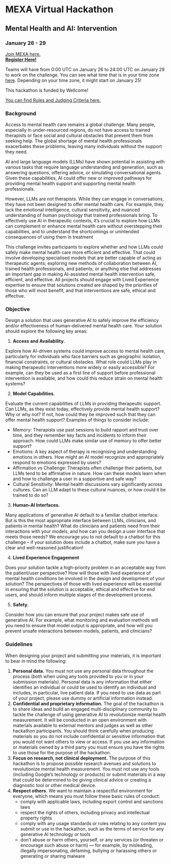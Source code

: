 # MEXA Virtual Hackathon 


## Mental Health and AI: Intervention

### January 26 - 29 
[Join MEXA here.](https://mexa.app/)  
**[Register Here!](https://airtable.com/app3qpCRLWwTWEy6S/pagOvhT4clRFrygZ9/form)**

Teams will have from 0:00 UTC on January 26 to 24:00 UTC on January 29 to work on the challenge. You can see what time that is in your time zone [here](https://www.worldtimebuddy.com/). Depending on your time zone, it might start on January 25! 

This hackathon is funded by Wellcome!

[You can find Rules and Judging Criteria here.](https://github.com/neuromatch/mexa-hack/blob/main/rules.md) 

### Background
Access to mental health care remains a global challenge. Many people, especially in under-resourced regions, do not have access to trained therapists or face social and cultural obstacles that prevent them from seeking help. The global shortage of mental health professionals exacerbates these problems, leaving many individuals without the support they need.

AI and large language models (LLMs) have shown potential in assisting with various tasks that require language understanding and generation, such as answering questions, offering advice, or simulating conversational agents. Given these capabilities, AI could offer new or improved pathways for providing mental health support and supporting mental health professionals.

However, LLMs are not therapists. While they can engage in conversations, they have not been designed to offer mental health care. For example, they lack the emotional intelligence, cultural sensitivity, and nuanced understanding of human psychology that trained professionals bring. To effectively use AI in therapeutic contexts, it’s crucial to explore how LLMs can complement or enhance mental health care without overstepping their capabilities, and to understand the shortcomings or unintended consequences of using them in treatment

This challenge invites participants to explore whether and how LLMs could safely make mental health care more efficient and effective. That could involve developing specialised models that are better capable of acting as therapeutic agents; exploring new methods of collaboration between AI, trained health professionals, and patients; or anything else that addresses an important gap in making AI-assisted mental health intervention safe, efficient, and effective. All projects should engage with Lived Experience expertise to ensure that solutions created are shaped by the priorities of those who will most benefit, and that interventions are safe, ethical and effective.


### Objective
Design a solution that uses generative AI to safely improve the efficiency and/or effectiveness of human-delivered mental health care. Your solution should explore the following key areas:
1. **Access and Availability.**
   
Explore how AI-driven systems could improve access to mental health care, particularly for individuals who face barriers such as geographic isolation, financial constraints, or cultural obstacles. What role could LLMs play in making therapeutic interventions more widely or easily accessible? For example, can they be used as a first line of support before professional intervention is available, and how could this reduce strain on mental health systems?

2. **Model Capabilities.**

Evaluate the current capabilities of LLMs in providing therapeutic support. Can LLMs, as they exist today, effectively provide mental health support? Why or why not? If not, how could they be improved such that they can offer mental health support? Examples of things to consider include:
* Memory: Therapists use past sessions to build rapport and trust over time, and they remember key facts and incidents to inform their approach. How could LLMs make similar use of memory to offer better support?
* Emotions: A key aspect of therapy is recognising and understanding emotions in others. How might an AI model recognize and appropriately respond to emotions expressed by users?
* Affirmation vs Challenge: Therapists often challenge their patients, but LLMs tend to be affirmative in nature. How can these models learn when and how to challenge a user in a supportive and safe way?
* Cultural Sensitivity: Mental health discussions vary significantly across cultures. Can an LLM adapt to these cultural nuances, or how could it be trained to do so?

3. **Human-AI Interfaces.**

Many applications of generative AI default to a familiar chatbot interface. But is this the most appropriate interface between LLMs, clinicians, and patients in mental health? What do clinicians and patients need from their interactions with your models, and how can you design a user interface that meets those needs? We encourage you to not default to a chatbot for this challenge – if your solution does include a chatbot, make sure you have a clear and well-reasoned justification!

4. **Lived Experience Engagement**

Does your solution tackle a high-priority problem in an acceptable way from the patient/user perspective? How will those with lived experience of mental health conditions be involved in the design and development of your solution? The perspectives of those with lived experience will be essential in ensuring that the solution is acceptable, ethical and effective for end users, and should inform multiple stages of the development process.

5. **Safety.** 

Consider how you can ensure that your project makes safe use of generative AI. For example, what monitoring and evaluation methods will you need to ensure that model output is appropriate, and how will you prevent unsafe interactions between models, patients, and clinicians?

### Guidelines
When designing your project and submitting your materials, it is important to bear in mind the following:

1. **Personal data.** You must not use any personal data throughout the process (both when using any tools provided to you or in your submission materials). Personal data is any information that either identifies an individual or could be used to identify an individual and includes, in particular, live patient data. If you need to use data as part of your project, please use dummy or artificial information instead. 
2. **Confidential and proprietary information.** The goal of the hackathon is to share ideas and build an engaged multi-disciplinary community to tackle the challenge of using generative AI to revolutionize mental health measurement. It will be conducted in an open environment with materials available to external mentors and judges as well as other hackathon participants. You should think carefully when producing materials so you do not include confidential or sensitive information that you would not want others to view or access. If you use any information or materials owned by a third party you must ensure you have the rights to use those for the purpose of the hackathon.
3. **Focus on research, not clinical deployment.** The purpose of this hackathon is to propose possible research avenues and solutions to revolutionize mental health measurement. You must not use any tools (including Google’s technology or products) or submit materials in a way that could be determined to be giving clinical advice or creating a diagnostic tool or other medical device. 
4. **Respect others.** We want to maintain a respectful environment for everyone, which means you must follow these basic rules of conduct:
    - comply with applicable laws, including export control and sanctions laws
    - respect the rights of others, including privacy and intellectual property rights 
    - comply with any usage standards or rules relating to any content you submit or use in the hackathon, such as the terms of service for any generative AI technology or tools
    - don’t abuse or harm others, yourself, or any services (or threaten or encourage such abuse or harm) — for example, by misleading, illegally impersonating, defaming, bullying or harassing others or generating or sharing malware 
